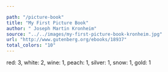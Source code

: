 ```yaml
---

path: "/picture-book"
title: "My First Picture Book"
author: " Joseph Martin Kronheim"
source: "../../images/my-first-picture-book-kronheim.jpg"
url: "http://www.gutenberg.org/ebooks/18937"
total_colors: "10"
---
```

red: 3, white: 2, wine: 1, peach: 1, silver: 1, snow: 1, gold: 1
